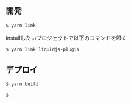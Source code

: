 
## 開発

```bash
$ yarn link
```

installしたいプロジェクトで以下のコマンドを叩く

```bash
$ yarn link liquidjs-plugin
```

## デプロイ

```bash
$ yarn build
```

```bash
$ 
```